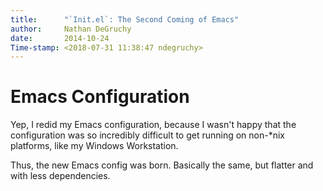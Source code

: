 ```yaml
---
title:		"`Init.el`: The Second Coming of Emacs"
author:		Nathan DeGruchy
date:		2014-10-24
Time-stamp:	<2018-07-31 11:38:47 ndegruchy>
---
```


# Emacs Configuration

Yep, I redid my Emacs configuration, because I wasn't happy that the
configuration was so incredibly difficult to get running on non-*nix
platforms, like my Windows Workstation.

Thus, the new Emacs config was born. Basically the same, but flatter
and with less dependencies.
